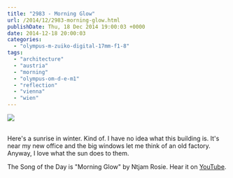 ```yaml
---
title: "2983 - Morning Glow"
url: /2014/12/2983-morning-glow.html
publishDate: Thu, 18 Dec 2014 19:00:03 +0000
date: 2014-12-18 20:00:03
categories: 
  - "olympus-m-zuiko-digital-17mm-f1-8"
tags: 
  - "architecture"
  - "austria"
  - "morning"
  - "olympus-om-d-e-m1"
  - "reflection"
  - "vienna"
  - "wien"
---
```

<div class="container">
<div class="center"><a target="_blank" href="https://d25zfm9zpd7gm5.cloudfront.net/1200x1200/2014/20141210_084353_lr.jpg"><img src="https://d25zfm9zpd7gm5.cloudfront.net/0600x0600/2014/20141210_084353_lr.jpg" /></a></div>
</div>
<br />

Here's a sunrise in winter. Kind of. I have no idea what this building is. It's near my new office and the big windows let me think of an old factory. Anyway, I love what the sun does to them.

The Song of the Day is "Morning Glow" by Ntjam Rosie. Hear it on <a href="https://www.youtube.com/watch?v=EWZhnJSnchg" target="_blank">YouTube</a>.
